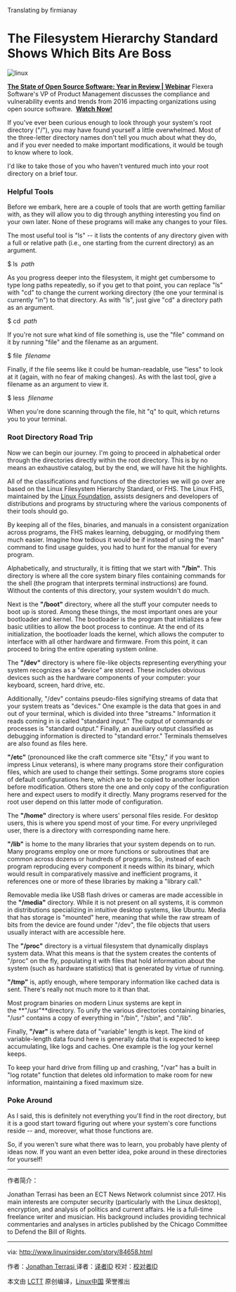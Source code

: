 Translating by firmianay

The Filesystem Hierarchy Standard Shows Which Bits Are Boss
============================================================
![linux](http://www.linuxinsider.com/article_images/story_graphics_xlarge/xl-2016-linux-1.jpg)


[**The State of Open Source Software: Year in Review | Webinar**][5]
[][6]Flexera Software's VP of Product Management discusses the compliance and vulnerability events and trends from 2016 impacting organizations using open source software. 
**[Watch Now!][3]**

If you've ever been curious enough to look through your system's root directory ("/"), you may have found yourself a little overwhelmed. Most of the three-letter directory names don't tell you much about what they do, and if you ever needed to make important modifications, it would be tough to know where to look.

I'd like to take those of you who haven't ventured much into your root directory on a brief tour.

### Helpful Tools

Before we embark, here are a couple of tools that are worth getting familiar with, as they will allow you to dig through anything interesting you find on your own later. None of these programs will make any changes to your files.

The most useful tool is "ls" -- it lists the contents of any directory given with a full or relative path (i.e., one starting from the current directory) as an argument.

$ ls  _path_

As you progress deeper into the filesystem, it might get cumbersome to type long paths repeatedly, so if you get to that point, you can replace "ls" with "cd" to change the current working directory (the one your terminal is currently "in") to that directory. As with "ls", just give "cd" a directory path as an argument.

$ cd  _path_

If you're not sure what kind of file something is, use the "file" command on it by running "file" and the filename as an argument.

$ file  _filename_

Finally, if the file seems like it could be human-readable, use "less" to look at it (again, with no fear of making changes). As with the last tool, give a filename as an argument to view it.

$ less  _filename_

When you're done scanning through the file, hit "q" to quit, which returns you to your terminal.

### Root Directory Road Trip

Now we can begin our journey. I'm going to proceed in alphabetical order through the directories directly within the root directory. This is by no means an exhaustive catalog, but by the end, we will have hit the highlights.

All of the classifications and functions of the directories we will go over are based on the Linux Filesystem Hierarchy Standard, or FHS. The Linux FHS, maintained by the [Linux Foundation][4], assists designers and developers of distributions and programs by structuring where the various components of their tools should go.

By keeping all of the files, binaries, and manuals in a consistent organization across programs, the FHS makes learning, debugging, or modifying them much easier. Imagine how tedious it would be if instead of using the "man" command to find usage guides, you had to hunt for the manual for every program.

Alphabetically, and structurally, it is fitting that we start with **"/bin"**. This directory is where all the core system binary files containing commands for the shell (the program that interprets terminal instructions) are found. Without the contents of this directory, your system wouldn't do much.

Next is the **"/boot"** directory, where all the stuff your computer needs to boot up is stored. Among these things, the most important ones are your bootloader and kernel. The bootloader is the program that initializes a few basic utilities to allow the boot process to continue. At the end of its initialization, the bootloader loads the kernel, which allows the computer to interface with all other hardware and firmware. From this point, it can proceed to bring the entire operating system online.

The **"/dev"** directory is where file-like objects representing everything your system recognizes as a "device" are stored. These includes obvious devices such as the hardware components of your computer: your keyboard, screen, hard drive, etc.

Additionally, "/dev" contains pseudo-files signifying streams of data that your system treats as "devices." One example is the data that goes in and out of your terminal, which is divided into three "streams." Information it reads coming in is called "standard input." The output of commands or processes is "standard output." Finally, an auxiliary output classified as debugging information is directed to "standard error." Terminals themselves are also found as files here.

**"/etc"** (pronounced like the craft commerce site "Etsy," if you want to impress Linux veterans), is where many programs store their configuration files, which are used to change their settings. Some programs store copies of default configurations here, which are to be copied to another location before modification. Others store the one and only copy of the configuration here and expect users to modify it directly. Many programs reserved for the root user depend on this latter mode of configuration.

The **"/home"** directory is where users' personal files reside. For desktop users, this is where you spend most of your time. For every unprivileged user, there is a directory with corresponding name here.

**"/lib"** is home to the many libraries that your system depends on to run. Many programs employ one or more functions or subroutines that are common across dozens or hundreds of programs. So, instead of each program reproducing every component it needs within its binary, which would result in comparatively massive and inefficient programs, it references one or more of these libraries by making a "library call."

Removable media like USB flash drives or cameras are made accessible in the **"/media"** directory. While it is not present on all systems, it is common in distributions specializing in intuitive desktop systems, like Ubuntu. Media that has storage is "mounted" here, meaning that while the raw stream of bits from the device are found under "/dev", the file objects that users usually interact with are accessible here.

The **"/proc"** directory is a virtual filesystem that dynamically displays system data. What this means is that the system creates the contents of "/proc" on the fly, populating it with files that hold information about the system (such as hardware statistics) that is generated by virtue of running.

**"/tmp"** is, aptly enough, where temporary information like cached data is sent. There's really not much more to it than that.

Most program binaries on modern Linux systems are kept in the **"/usr"**directory. To unify the various directories containing binaries, "/usr" contains a copy of everything in "/bin", "/sbin", and "/lib".

Finally, **"/var"** is where data of "variable" length is kept. The kind of variable-length data found here is generally data that is expected to keep accumulating, like logs and caches. One example is the log your kernel keeps.

To keep your hard drive from filling up and crashing, "/var" has a built in "log rotate" function that deletes old information to make room for new information, maintaining a fixed maximum size.

### Poke Around

As I said, this is definitely not everything you'll find in the root directory, but it is a good start toward figuring out where your system's core functions reside -- and, moreover, what those functions are.

So, if you weren't sure what there was to learn, you probably have plenty of ideas now. If you want an even better idea, poke around in these directories for yourself!

--------------------------------------------------------------------------------

作者简介：

Jonathan Terrasi has been an ECT News Network columnist since 2017. His main interests are computer security (particularly with the Linux desktop), encryption, and analysis of politics and current affairs. He is a full-time freelance writer and musician. His background includes providing technical commentaries and analyses in articles published by the Chicago Committee to Defend the Bill of Rights.

------


via: http://www.linuxinsider.com/story/84658.html

作者：[Jonathan Terrasi ][a]
译者：[译者ID](https://github.com/译者ID)
校对：[校对者ID](https://github.com/校对者ID)

本文由 [LCTT](https://github.com/LCTT/TranslateProject) 原创编译，[Linux中国](https://linux.cn/) 荣誉推出

[a]:http://www.linuxinsider.com/perl/mailit/?id=84658
[1]:http://www.linuxinsider.com/story/84658.html?rss=1#
[2]:http://www.linuxinsider.com/perl/mailit/?id=84658
[3]:http://www.linuxinsider.com/story/84658.html?rss=1
[4]:http://www.linuxfoundation.org/
[5]:http://www.linuxinsider.com/story/84658.html?rss=1
[6]:http://www.linuxinsider.com/story/84658.html?rss=1
